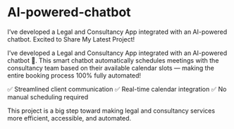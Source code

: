# AI-powered-chatbot
I’ve developed a Legal and Consultancy App integrated with an AI-powered chatbot.
Excited to Share My Latest Project!

I’ve developed a Legal and Consultancy App integrated with an AI-powered chatbot 🤖.
This smart chatbot automatically schedules meetings with the consultancy team based on their available calendar slots — making the entire booking process 100% fully automated!

✅ Streamlined client communication
✅ Real-time calendar integration
✅ No manual scheduling required

This project is a big step toward making legal and consultancy services more efficient, accessible, and automated.
